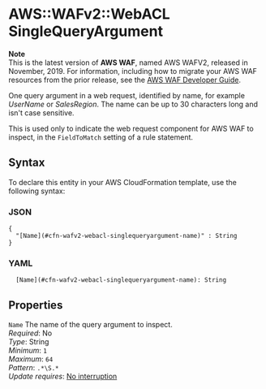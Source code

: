 # AWS::WAFv2::WebACL SingleQueryArgument<a name="aws-properties-wafv2-webacl-singlequeryargument"></a>

**Note**  
This is the latest version of **AWS WAF**, named AWS WAFV2, released in November, 2019\. For information, including how to migrate your AWS WAF resources from the prior release, see the [AWS WAF Developer Guide](https://docs.aws.amazon.com/waf/latest/developerguide/waf-chapter.html)\. 

One query argument in a web request, identified by name, for example *UserName* or *SalesRegion*\. The name can be up to 30 characters long and isn't case sensitive\. 

This is used only to indicate the web request component for AWS WAF to inspect, in the `FieldToMatch` setting of a rule statement\. 

## Syntax<a name="aws-properties-wafv2-webacl-singlequeryargument-syntax"></a>

To declare this entity in your AWS CloudFormation template, use the following syntax:

### JSON<a name="aws-properties-wafv2-webacl-singlequeryargument-syntax.json"></a>

```
{
  "[Name](#cfn-wafv2-webacl-singlequeryargument-name)" : String
}
```

### YAML<a name="aws-properties-wafv2-webacl-singlequeryargument-syntax.yaml"></a>

```
  [Name](#cfn-wafv2-webacl-singlequeryargument-name): String
```

## Properties<a name="aws-properties-wafv2-webacl-singlequeryargument-properties"></a>

`Name`  <a name="cfn-wafv2-webacl-singlequeryargument-name"></a>
The name of the query argument to inspect\.  
*Required*: No  
*Type*: String  
*Minimum*: `1`  
*Maximum*: `64`  
*Pattern*: `.*\S.*`  
*Update requires*: [No interruption](https://docs.aws.amazon.com/AWSCloudFormation/latest/UserGuide/using-cfn-updating-stacks-update-behaviors.html#update-no-interrupt)